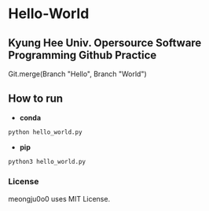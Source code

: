 # Hello-World
## Kyung Hee Univ. Opersource Software Programming Github Practice
Git.merge(Branch "Hello", Branch "World")

## How to run
- **conda**
```bash
python hello_world.py
```

- **pip**
```bash
python3 hello_world.py
```


### License
meongju0o0 uses MIT License.
